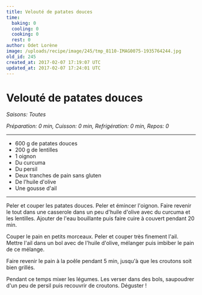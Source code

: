 ```yaml
---
title: Velouté de patates douces
time:
  baking: 0
  cooling: 0
  cooking: 0
  rest: 0
author: Odet Lorène
image: /uploads/recipe/image/245/tmp_8110-IMAG0075-1935764244.jpg
old_id: 245
created_at: 2017-02-07 17:19:07 UTC
updated_at: 2017-02-07 17:24:01 UTC
---
```


# Velouté de patates douces

_Saisons: Toutes_

_Préparation: 0 min, Cuisson: 0 min, Refrigération: 0 min, Repos: 0_

---

- 600 g de patates douces
- 200 g de lentilles
- 1 oignon
- Du curcuma
- Du persil
- Deux tranches de pain sans gluten
- De l'huile d'olive
- Une gousse d'ail

---

Peler et couper les patates douces. Peler et émincer l'oignon. Faire revenir le tout dans une casserole dans un peu d'huile d'olive avec du curcuma et les lentilles. Ajouter de l'eau bouillante puis faire cuire à couvert pendant 20 min.

Couper le pain en petits morceaux. Peler et couper très finement l'ail. Mettre l'ail dans un bol avec de l'huile d'olive, mélanger puis imbiber le pain de ce mélange.

Faire revenir le pain à la poêle pendant 5 min, jusqu'à que les croutons soit bien grillés.

Pendant ce temps mixer les légumes. Les verser dans des bols, saupoudrer d'un peu de persil puis recouvrir de croutons. Déguster !
